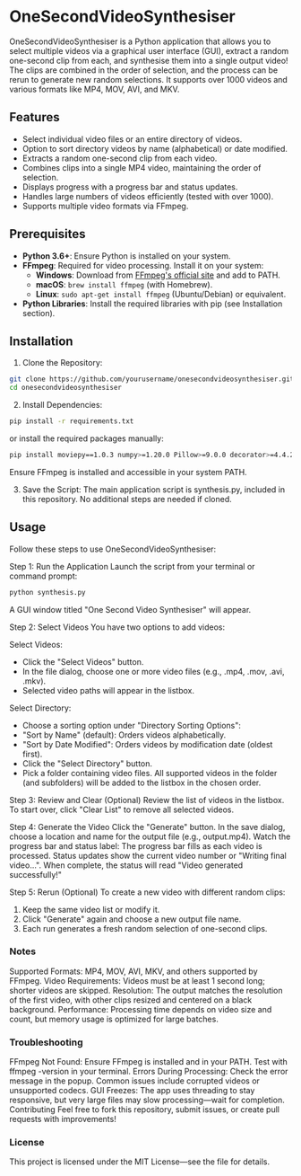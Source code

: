 # OneSecondVideoSynthesiser

OneSecondVideoSynthesiser is a Python application that allows you to select multiple videos via a graphical user interface (GUI), extract a random one-second clip from each, and synthesise them into a single output video! The clips are combined in the order of selection, and the process can be rerun to generate new random selections. It supports over 1000 videos and various formats like MP4, MOV, AVI, and MKV.

## Features
- Select individual video files or an entire directory of videos.
- Option to sort directory videos by name (alphabetical) or date modified.
- Extracts a random one-second clip from each video.
- Combines clips into a single MP4 video, maintaining the order of selection.
- Displays progress with a progress bar and status updates.
- Handles large numbers of videos efficiently (tested with over 1000).
- Supports multiple video formats via FFmpeg.

## Prerequisites
- **Python 3.6+**: Ensure Python is installed on your system.
- **FFmpeg**: Required for video processing. Install it on your system:
  - **Windows**: Download from [FFmpeg's official site](https://ffmpeg.org/download.html) and add to PATH.
  - **macOS**: `brew install ffmpeg` (with Homebrew).
  - **Linux**: `sudo apt-get install ffmpeg` (Ubuntu/Debian) or equivalent.
- **Python Libraries**: Install the required libraries with pip (see Installation section).

## Installation
1. Clone the Repository:
```bash
git clone https://github.com/yourusername/onesecondvideosynthesiser.git
cd onesecondvideosynthesiser
```

2. Install Dependencies:
```bash
pip install -r requirements.txt
```
or install the required packages manually:
```bash
pip install moviepy==1.0.3 numpy>=1.20.0 Pillow>=9.0.0 decorator>=4.4.2 proglog>=0.1.10 requests>=2.27.0 tqdm>=4.65.0 imageio-ffmpeg>=0.4.8
```

Ensure FFmpeg is installed and accessible in your system PATH.

3. Save the Script: The main application script is synthesis.py, included in this repository. No additional steps are needed if cloned.

## Usage
Follow these steps to use OneSecondVideoSynthesiser:

Step 1: Run the Application
Launch the script from your terminal or command prompt:

```bash
python synthesis.py
```

A GUI window titled "One Second Video Synthesiser" will appear.

Step 2: Select Videos
You have two options to add videos:

Select Videos:
- Click the "Select Videos" button.
- In the file dialog, choose one or more video files (e.g., .mp4, .mov, .avi, .mkv).
- Selected video paths will appear in the listbox.

Select Directory:
- Choose a sorting option under "Directory Sorting Options":
- "Sort by Name" (default): Orders videos alphabetically.
- "Sort by Date Modified": Orders videos by modification date (oldest first).
- Click the "Select Directory" button.
- Pick a folder containing video files. All supported videos in the folder (and subfolders) will be added to the listbox in the chosen order.

Step 3: Review and Clear (Optional)
Review the list of videos in the listbox.
To start over, click "Clear List" to remove all selected videos.

Step 4: Generate the Video
Click the "Generate" button.
In the save dialog, choose a location and name for the output file (e.g., output.mp4).
Watch the progress bar and status label:
The progress bar fills as each video is processed.
Status updates show the current video number or "Writing final video...".
When complete, the status will read "Video generated successfully!"

Step 5: Rerun (Optional)
To create a new video with different random clips:
1. Keep the same video list or modify it.
2. Click "Generate" again and choose a new output file name.
3. Each run generates a fresh random selection of one-second clips.

### Notes
Supported Formats: MP4, MOV, AVI, MKV, and others supported by FFmpeg.
Video Requirements: Videos must be at least 1 second long; shorter videos are skipped.
Resolution: The output matches the resolution of the first video, with other clips resized and centered on a black background.
Performance: Processing time depends on video size and count, but memory usage is optimized for large batches.

### Troubleshooting
FFmpeg Not Found: Ensure FFmpeg is installed and in your PATH. Test with ffmpeg -version in your terminal.
Errors During Processing: Check the error message in the popup. Common issues include corrupted videos or unsupported codecs.
GUI Freezes: The app uses threading to stay responsive, but very large files may slow processing—wait for completion.
Contributing
Feel free to fork this repository, submit issues, or create pull requests with improvements!

### License
This project is licensed under the MIT License—see the  file for details.